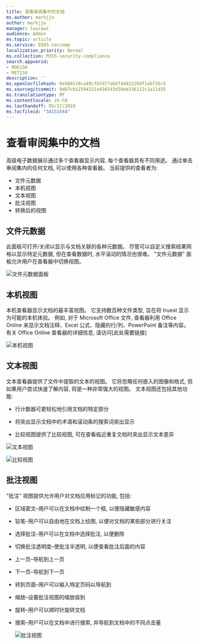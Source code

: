 ```yaml
---
title: 查看审阅集中的文档
ms.author: markjjo
author: markjjo
manager: laurawi
audience: Admin
ms.topic: article
ms.service: O365-seccomp
localization_priority: Normal
ms.collection: M365-security-compliance
search.appverid:
- MOE150
- MET150
description: ''
ms.openlocfilehash: 0e986510ca49cfbfd77ab6f4d43220df1ebf35c5
ms.sourcegitcommit: 9d67cb52544321a430343d39eb336112c1a11d35
ms.translationtype: MT
ms.contentlocale: zh-CN
ms.lasthandoff: 05/17/2019
ms.locfileid: "34151544"
---
```

# <a name="view-documents-in-a-review-set"></a>查看审阅集中的文档

高级电子数据展示通过多个查看器显示内容, 每个查看器具有不同用途。 通过单击审阅集内的任何文档, 可以使用各种查看器。 当前提供的查看者为:

- 文件元数据
- 本机视图
- 文本视图
- 批注视图
- 转换后的视图

## <a name="file-metadata"></a>文件元数据

此面板可打开/关闭以显示与文档关联的各种元数据。 尽管可以自定义搜索结果网格以显示特定元数据, 但在查看数据时, 水平滚动的情况也很难。 "文件元数据" 面板允许用户在查看器中切换视图。

![文件元数据面板
](../media/Reviewimage2.png)

## <a name="native-view"></a>本机视图

本机查看器显示文档的最丰富视图。 它支持数百种文件类型, 旨在将 truest 显示为可能的本机体验。 例如, 对于 Microsoft Office 文件, 查看器利用 Office Online 来显示文档注释、Excel 公式、隐藏的行/列、PowerPoint 备注等内容。有关 Office Online 查看器的详细信息, 请访问\[此处需要链接\]

![本机视图
](../media/Reviewimage3.png)

## <a name="text-view"></a>文本视图

文本查看器提供了文件中提取的文本的视图。 它将忽略任何嵌入的图像和格式, 但如果用户尝试快速了解内容, 将是一种非常强大的视图。 文本视图还包括其他功能:

  - 行计数器可更轻松地引用文档的特定部分

  - 将突出显示文档中的术语和滚动条的搜索词突出显示

  - 比较视图提供了比较视图, 可在查看临近重复文档时突出显示文本差异

![文本视图
](../media/Reviewimage4.png)

![比较视图
](../media/Reviewimage5.png)

## <a name="annotate-view"></a>批注视图

"批注" 视图提供允许用户对文档应用标记的功能, 包括:

  - 区域密文–用户可以在文档中绘制一个框, 以便隐藏敏感内容

  - 铅笔–用户可以自由地在文档上绘图, 以便对文档的某些部分进行关注

  - 选择批注-用户可以在文档中选择批注, 以便删除

  - 切换批注透明度–使批注半透明, 以便查看批注后面的内容

  - 上一页–导航到上一页

  - 下一页–导航到下一页

  - 转到页面–用户可以输入特定页码以导航到

  - 缩放–设置批注视图的缩放级别

  - 旋转–用户可以顺时针旋转文档

  - 搜索–用户可以在文档中进行搜索, 并导航到文档中的不同点击量
    
    ![批注视图
    ](../media/Reviewimage1.png)